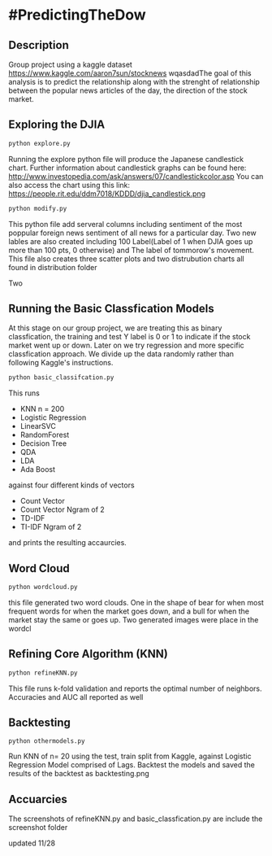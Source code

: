 # \#PredictingTheDow

## Description
Group project using a kaggle dataset https://www.kaggle.com/aaron7sun/stocknews
  wqasdadThe goal of this  analysis is to predict the relationship along with the strenght of relationship between the popular
news articles of the day, the direction of the stock market.



## Exploring the DJIA
```cmd
python explore.py
```

Running the explore python file will produce the Japanese candlestick chart. Further information about candlestick graphs can be found here: http://www.investopedia.com/ask/answers/07/candlestickcolor.asp
You can also access the chart using this link: https://people.rit.edu/ddm7018/KDDD/djia_candlestick.png 

```cmd
python modify.py
```
This python file add serveral columns including sentiment of the most poppular foreign news sentiment of all news for a particular day. Two new lables are also created including 100 Label(Label of 1 when DJIA goes up more than 100 pts, 0 otherwise) and The label of tommorow's movement. This file also creates three scatter plots and two distrubution charts all found in distribution folder

Two 


## Running the Basic Classfication Models
At this stage on our group project, we are treating this as binary classfication, the training and test Y label is 0 or 1 to indicate if the stock market went up or down. Later on we try regression and more specific classfication approach. We divide up the data randomly rather than following Kaggle's instructions.

```cmd
python basic_classifcation.py
```

This runs 
- KNN n = 200
- Logistic Regression
- LinearSVC
- RandomForest
- Decision Tree
- QDA
- LDA
- Ada Boost

against four different kinds of vectors
- Count Vector
- Count Vector Ngram of 2
- TD-IDF
- TI-IDF Ngram of 2

and prints the resulting accaurcies. 

## Word Cloud

```cmd
python wordcloud.py
```
this file generated two word clouds. One in the shape of bear for when most frequent words for when the market goes down, and a bull for when the market stay the same or goes up. Two generated images were place in the wordcl

## Refining Core Algorithm (KNN)
```cmd
python refineKNN.py
```
This file runs k-fold validation and reports the optimal number of neighbors. Accuracies and AUC all reported as well

## Backtesting
```
python othermodels.py
```

Run KNN of n= 20 using the test, train split from Kaggle, against Logistic Regression Model comprised of Lags. Backtest the models 
and saved the results of the backtest as backtesting.png

## Accuarcies
The screenshots of refineKNN.py and basic_classfication.py are include the screenshot folder

updated 11/28
